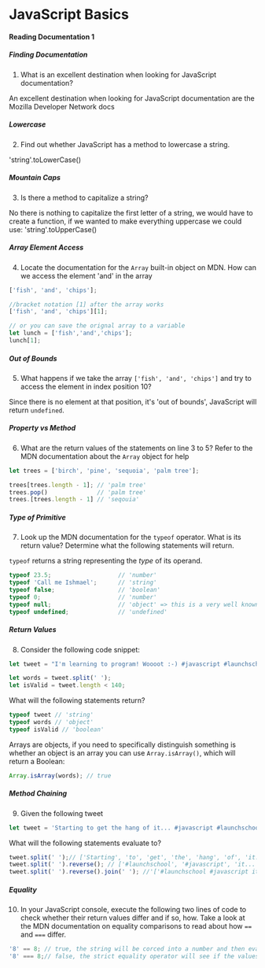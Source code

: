 # JavaScript Basics

#### Reading Documentation 1

##### Finding Documentation

1. What is an excellent destination when looking for JavaScript documentation?

An excellent destination when looking for JavaScript documentation are the Mozilla Developer Network docs

##### Lowercase

2. Find out whether JavaScript has a method to lowercase a string.

'string'.toLowerCase()

##### Mountain Caps

3. Is there a method to capitalize a string?

No there is nothing to capitalize the first letter of a string, we would have to create a function, if we wanted to make everything uppercase we could use: 'string'.toUpperCase()

##### Array Element Access

4. Locate the documentation for the `Array` built-in object on MDN.  How can we access the element 'and' in the array 
```js
['fish', 'and', 'chips'];

//bracket notation [1] after the array works
['fish', 'and', 'chips'][1];

// or you can save the orignal array to a variable 
let lunch = ['fish','and','chips'];
lunch[1];
```

##### Out of Bounds

5. What happens if we take the array `['fish', 'and', 'chips']` and try to access the element in index position 10? 

Since there is no element at that position,  it's 'out of bounds', JavaScript will return `undefined`. 

##### Property vs Method

6. What are the return values of the statements on line 3 to 5?  Refer to the MDN documentation about the `Array` object for help

```js
let trees = ['birch', 'pine', 'sequoia', 'palm tree'];

trees[trees.length - 1]; // 'palm tree'
trees.pop()              // 'palm tree'
trees.[trees.length - 1] // 'seqouia'
```

##### Type of Primitive

7. Look up the MDN documentation for the `typeof` operator.  What is its return value? Determine what the following statements will return. 

`typeof` returns a string representing the _type_ of its operand.

```js
typeof 23.5;                   // 'number'
typeof 'Call me Ishmael';      // 'string'
typeof false;                  // 'boolean'
typeof 0;                      // 'number'
typeof null;                   // 'object' => this is a very well known and documented bug that was not fixed because it would cause too many problems to many programs. 
typeof undefined;              // 'undefined'
```

##### Return Values

8.  Consider the following code snippet:
```js
let tweet = "I'm learning to program! Woooot :-) #javascript #launchschool";

let words = tweet.split(' ');
let isValid = tweet.length < 140;
```

What will the following statements return? 

```js
typeof tweet // 'string'
typeof words // 'object'
typeof isValid // 'boolean'
```

Arrays are objects, if you need to specifically distinguish something is whether an object is an array you can use `Array.isArray()`, which will return a Boolean:

```js
Array.isArray(words); // true
```


##### Method Chaining 

9. Given the following tweet 

```js
let tweet = 'Starting to get the hang of it... #javascript #launchschool';
```

What will the following statements evaluate to?

```js
tweet.split(' ');// ['Starting', 'to', 'get', 'the', 'hang', 'of', 'it...', '#javascript', '#launchschool']
tweet.split(' ').reverse(); // ['#launchschool', '#javascript', 'it...', 'of', 'hang', 'the', 'get', 'to', 'Starting']
tweet.split(' ').reverse().join(' '); //'['#launchschool #javascript it... of hang the get to Starting'
```

##### Equality

10. In your JavaScript console, execute the following two lines of code to check whether their return values differ and if so, how. Take a look at the MDN documentation on equality comparisons to read about how `==` and `===` differ.
```js
'8' == 8; // true, the string will be corced into a number and then evaluated. 
'8' === 8;// false, the strict equality operator will see if the values and types are equal on both sides. 






